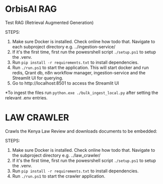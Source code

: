 # OrbisAI RAG

Test RAG (Retrieval Augmented Generation)

STEPS:

1. Make sure Docker is installed. Check online how todo that.  Navigate to each subproject directory e.g. ../ingestion-service/
2. If it's the first time, first run the powesrshell script `./setup.ps1` to setup the .venv.
3. Run `pip install -r requirements.txt` to install dependencies.
4. Run `./run.ps1` to start the application. This will start docker and run redis, Qrant db, n8n workflow manager, ingestion-service and the Streamlit UI for querying.
5. Go to  http://localhost:8501 to access the Streamlit UI

*To ingest the files run `python.exe ./bulk_ingest_local.py` after setting the relevant .env entries.
# LAW CRAWLER

Crawls the Kenya Law Review and downloads documents to be embedded:

STEPS:

1. Make sure Docker is installed. Check online how todo that.  Navigate to the subproject directory e.g. ../law_crawler/
2. If it's the first time, first run the powesrshell script `./setup.ps1` to setup the .venv.
3. Run `pip install -r requirements.txt` to install dependencies.
4. Run `./run.ps1` to start the crawler application.